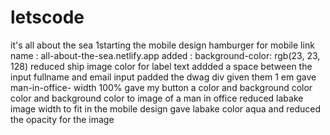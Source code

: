 # letscode
it's all about the sea
1starting the mobile design
hamburger for mobile
link name : all-about-the-sea.netlify.app
added : background-color: rgb(23, 23, 128)
reduced ship image
color for label text
addded a space between the input fullname and email input
padded the dwag div given them 1 em 
gave man-in-office- width 100%
gave my button a color and background color
color and background color to image of a man in office
reduced labake image width to fit in the mobile design
gave labake color aqua and reduced the opacity for the image